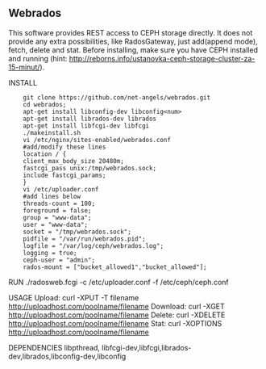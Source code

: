 Webrados
---------
This software provides REST access to CEPH storage directly. 
It does not provide any extra possibilities, like RadosGateway,
just add(append mode), fetch, delete and stat.
Before installing, make sure you have CEPH installed and running (hint: http://reborns.info/ustanovka-ceph-storage-cluster-za-15-minut/).

INSTALL

		git clone https://github.com/net-angels/webrados.git
		cd webrados;
		apt-get install libconfig-dev libconfig<num>
		apt-get install librados-dev librados
		apt-get install libfcgi-dev libfcgi
		./makeinstall.sh
		vi /etc/nginx/sites-enabled/webrados.conf
		#add/modify these lines
		location / {
		client_max_body_size 20480m;
		fastcgi_pass unix:/tmp/webrados.sock;
		include fastcgi_params;
		}
		vi /etc/uploader.conf
		#add lines below
		threads-count = 100;
		foreground = false;
		group = "www-data";
		user = "www-data";
		socket = "/tmp/webrados.sock";
		pidfile = "/var/run/webrados.pid";
		logfile = "/var/log/ceph/webrados.log";
		logging = true;
		ceph-user = "admin";
		rados-mount = ["bucket_allowed1","bucket_allowed"];

RUN
		./radosweb.fcgi -c /etc/uploader.conf -f /etc/ceph/ceph.conf
	
USAGE
		Upload: curl -XPUT -T filename http://uploadhost.com/poolname/filename
		Download: curl -XGET http://uploadhost.com/poolname/filename
		Delete: curl -XDELETE http://uploadhost.com/poolname/filename
		Stat: curl -XOPTIONS http://uploadhost.com/poolname/filename

DEPENDENCIES
		libpthread, libfcgi-dev,libfcgi,librados-dev,librados,libconfig-dev,libconfig
